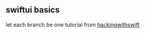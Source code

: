 ##  swiftui basics

let each branch be one tutorial from [hackingwithswift](https://www.hackingwithswift.com/)
